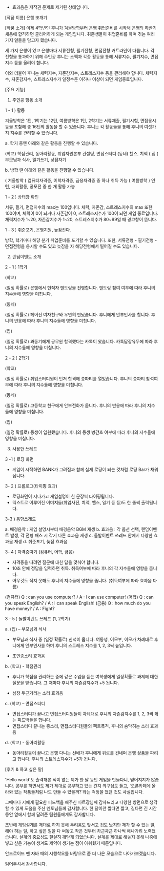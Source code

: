 * 효과음은 저작권 문제로 제거된 상태입니다.

[작품 이름]
은행 뽀개기

[작품 소개]
이제 4학년인 후니가 겨울방학부터 은행 취업준비를 시작해 은행의 하반기 채용에 합격하면 클리어하게 되는 게임입니다. 취준생들이 취업준비를 하며 겪는 여러 가지 일들을 담고자 했습니다.

세 가지 은행이 있고 은행마다 서류전형, 필기전형, 면접전형 커트라인이 다릅니다. 각 전형을 통과하기 위해 주인공 후니는 스펙과 각종 활동을 통해 서류지수, 필기지수, 면접지수 등을 올려야 합니다.

이와 더불어 후니는 체력지수, 자존감지수, 스트레스지수 등을 관리해야 합니다.
체력지수, 자존감지수, 스트레스지수가 일정수준 이하나 이상이 되면 게임종료입니다. 


[주요 기능]

1. 주인공 행동 소개

1 - 1 ) 활동

겨울방학은 1턴, 1학기는 12턴, 여름방학은 1턴, 2학기는 서류제출, 필기시험, 면접응시 등을 포함해 총 16턴의 활동을 할 수 있습니다. 후니는 각 활동들을 통해 후니의 여섯가지 지수를 관리할 수 있습니다.

 

a. 학기 중엔 아래와 같은 활동을 진행할 수 있습니다.

(학교) 학점관리, 동아리활동, 취업지원본부 컨설팅, 면접스터디
(동네) 헬스, 치맥
( 집 ) 부모님과 식사, 일기쓰기, 낮잠자기

 

b. 방학 땐 아래와 같은 활동을 진행할 수 있습니다.

( 겨울방학 ) 컴퓨터자격증, 어학자격증, 금융자격증 중 하나 취득 가능
( 여름방학 ) 인턴, 대외활동, 공모전 중 한 개 활동 가능

 

1 - 2 ) 상태창 확인

서류, 필기, 면접지수의 max는 100입니다.
체력, 자존감, 스트레스지수의 max 또한 100이며,
체력이 0이 되거나 자존감이 0, 스트레스지수가 100이 되면 게임 종료입니다.
체력지수가 1~20, 자존감지수가 1~20, 스트레스지수가 80~99일 때 경고창이 뜹니다.


1 - 3 ) 취준포기, 은행지원, 늦잠잔다.

방학, 학기마다 해당 분기 취업준비를 포기할 수 있습니다.
또한, 서류전형 - 필기전형 - 면접전형을 응시할 수도 있고 늦잠을 자 해당전형에서 떨어질 수도 있습니다.

 
2. 랜덤이벤트 소개

2 - 1 ) 1학기

(학교)

(일정 확률로) 은행에서 현직자 멘토링을 진행합니다. 멘토링 참여 여부에 따라 후니의 지수들에 영향을 미칩니다.

(동네)

(일정 확률로) 헤어진 여자친구와 우연히 만났습니다. 후니에게 안부인사를 합니다. 후니의 반응에 따라 후니의 지수들에 영향을 미칩니다.

(집)

(일정 확률로) 과동기에게 공무원 합격했다는 카톡이 왔습니다. 카톡답장유무에 따라 후니의 지수들에 영향을 미칩니다.


2 - 2 ) 2학기

(학교)

(일정 확률로) 취업스터디원이 먼저 합격해 쫑파티를 열었습니다. 후니의 쫑파티 참석여부에 따라 후니의 지수들에 영향을 미칩니다.

(동네)

(일정 확률로) 고등학교 친구에게 안부전화가 옵니다. 후니의 반응에 따라 후니의 지수들에 영향을 미칩니다.

(집)

(일정 확률로) 동생이 입원했습니다. 후니의 동생 병간호 여부에 따라 후니의 지수들에 영향을 미칩니다.


3. 사용한 쓰레드

3 -1 ) 로딩 화면 
- 게임이 시작하면 BANK가 그려짐과 함께 실제 로딩이 되는 것처럼 로딩 Bar가 채워집니다.


3- 2 ) 프롤로그(타이핑 효과) 
- 로딩화면이 지나가고 게임설명이 한 문장씩 타이핑됩니다. 
- 텍스트로 이루어진 이미지들(취업사진, 치맥, 헬스, 일기 등 등)도 한 줄씩 출력됩니다.


3-3 ) 음향쓰레드

a. 배경음악 : 게임 설명시부터 배경음악 BGM 재생
b. 효과음 : 각 옵션 선택, 랜덤이벤트 발생, 각 전형 패스 시 각기 다른 효과음 재생
c. 돌발이벤트 쓰레드 안에서 다양한 효과음 재생
d. 취준포기, 늦잠 효과음


3- 4 ) 자격증따기 (컴퓨터, 어학, 금융)

- 자격증을 따려면 질문에 대한 답을 맞춰야 합니다.
- 10초 안에 정답을 입력하면 취득. 취득여부에 따라 후니의 각 지수들에 영향을 줍니다. 
- 아무것도 적지 못해도 후니의 지수들에 영향을 줍니다. (취득여부에 따라 효과음 다름)

(컴퓨터) Q : can you use computer? /  A : I can use computer!
(어학) Q : can you speak English? /  A : I can speak English!
(금융) Q : how much do you have money? / A : Fight?

3 - 5 ) 돌발이벤트 쓰레드 (1, 2학기) 


a. (집) – 부모님과 식사 

- 부모님과 식사 중 (일정 확률로) 친척이 옵니다.
여동생, 이모부, 이모가 차례대로 후니에게 안부인사를 하며 후니의 스트레스 지수를 1, 2, 3씩 높입니다.

- 초인종소리 효과음

  

b. (학교) - 학점관리

- 후니가 학점을 관리하는 중에 같은 수업을 듣는 여학생에게 일정확률로 과제에 대한 질문을 받습니다.  그 때마다 후니의 자존감지수가 +5 됩니다. 

- 심장 두근거리는 소리 효과음

 
c. (학교) – 면접스터디
- 면접스터디가 끝나고 면접스터디원들이 차례대로 후니의 자존감지수를 1, 2, 3씩 깎는 피드백들을 합니다. 
- 면접스터디 끝나는 종소리, 면접스터디원들의 팩트폭격, 후니의 숨막히는 소리 효과음

 

d. (학교) - 동아리활동 

- 동아리활동이 끝나고 은행 다니는 선배가 후니에게 위로를 건네며 은행 상품을 파려고 합니다. 
후니의 스트레스지수가 +5가 됩니다.



[후기 & 하고 싶은 말]

'Hello world'도 출력해본 적이 없는 제가 한 달 동안 게임을 만들다니, 믿어지지가 않습니다. 공부를 하면서도 제가 제대로 공부하고 있는 건지 의구심도 들고, '오픈카페에 올라와 있는 작품들처럼 나도 만들 수 있을까?'라는 걱정을 했던 것도 사실입니다. 

그때마다 저에게 필요한 피드백을 해주신 파트장님께 감사드리고 다양한 방면으로 생각할 수 있게 도움을 주신 멘토님들께 감사합니다. 한 달이란 짧다면 짧고, 길다면 긴 시간 동안 옆에서 함께 달려준 팀원들에게도 감사합니다.

초반에 게임설계를 제대로 하지 못해 두려움도 앞서고 겁도 났지만 제가 할 수 있는 일, 해야 하는 일, 하고 싶은 일을 다 써놓고 작은 것부터 차근차근 하나씩 해나가려 노력했습니다. 설계의 중요성도 절실히 깨닫게 되었습니다. 설계를 제대로 해놓지 못해 나중에 넣고 싶은 기능이 생겨도 제약이 생기는 점이 아쉬웠기 때문입니다.

안드로이드 땐 자바 때의 시행착오를 바탕으로 좀 더 나은 모습으로 나아가보겠습니다.

읽어주셔서 감사합니다.
